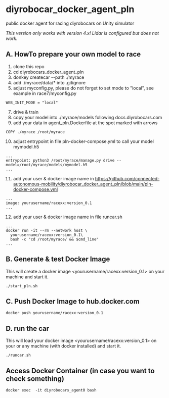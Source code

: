 # diyrobocar_docker_agent_pln
public docker agent for racing diyrobocars on Unity simulator

*This version only works with version 4.x! Lidar is configured but does not work.*


## A. HowTo prepare your own model to race

1. clone this repo
2. cd diyrobocars_docker_agent_pln
3. donkey createcar --path ./myrace
4. add ./myrace/data/* into .gitignore
5. adjust myconfig.py, please do not forget to set mode to "local", see example in race7/myconfig.py
```
WEB_INIT_MODE = "local"   
```
7. drive & train 
8. copy your model into ./myrace/models following docs.diyrobocars.com
9. add your data in agent_pln.Dockerfile at the spot marked with arrows
```
COPY ./myrace /root/myrace
```
10. adjust entrypoint in file pln-docker-compose.yml to call your model mymodel.h5
```
...
entrypoint: python3 /root/myrace/manage.py drive --model=/root/myrace/models/mymodel.h5
...
```
11. add your user & docker image name in https://github.com/connected-autonomous-mobility/diyrobocar_docker_agent_pln/blob/main/pln-docker-compose.yml
```
...
image: yourusername/racexx:version_0.1
...
```
12. add your user & docker image name in file runcar.sh
```
...
docker run -it --rm --network host \
  yourusername/racexx:version_0.1\
  bash -c "cd /root/myrace/ && $cmd_line"
...
```

## B. Generate & test Docker Image
This will create a docker image <yourusername/racexx:version_0.1> on your machine and start it. 
```
./start_pln.sh
```
## C. Push Docker Image to hub.docker.com
```
docker push yourusername/racexx:version_0.1
```

## D. run the car
This will load your docker image <yourusername/racexx:version_0.1> on your or any machine (with docker installed) and start it. 
```
./runcar.sh
```

## Access Docker Container (in case you want to check something)
```
docker exec  -it diyrobocars_agent0 bash
```

